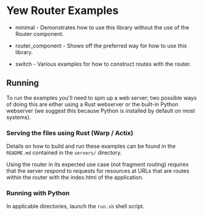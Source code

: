 # Yew Router Examples
- minimal - Demonstrates how to use this library without the use of the Router component.
- router_component - Shows off the preferred way for how to use this library.

- switch - Various examples for how to construct routes with the router.

## Running

To run the examples you'll need to spin up a web server; two possible ways of doing this are either using a Rust webserver or the built-in Python webserver (we suggest this because Python is installed by default on most systems).

### Serving the files using Rust (Warp / Actix)
Details on how to build and run these examples can be found in the `README.md` contained in the `servers/` directory.

Using the router in its expected use case (not fragment routing) requires that the server respond to requests for
resources at URLs that are routes within the router with the index.html of the application.

### Running with Python
In applicable directories, launch the `run.sh` shell script.
